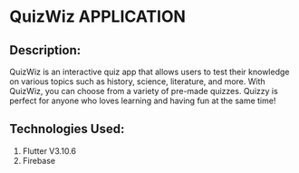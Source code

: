 # QuizWiz APPLICATION

## **Description:**

QuizWiz is an interactive quiz app that allows users to test their knowledge on various topics such as history, science, literature, and more. With QuizWiz, you can choose from a variety of pre-made quizzes. Quizzy is perfect for anyone who loves learning and having fun at the same time!

## **Technologies Used:**

1. Flutter V3.10.6
2. Firebase
